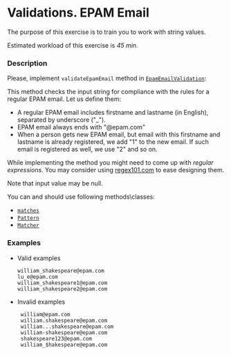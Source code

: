 # Validations. EPAM Email

The purpose of this exercise is to train you to work with string values.

Estimated workload of this exercise is _45 min_.

### Description

Please, implement `validateEpamEmail` method
in [`EpamEmailValidation`](src/main/java/com/epam/training/student_Sergei_Bespalov/EpamEmailValidation.java):

This method checks the input string for compliance with the rules for a regular EPAM email. Let us define them:

- A regular EPAM email includes firstname and lastname (in English), separated by underscore ("_").
- EPAM email always ends with "@epam.com"
- When a person gets new EPAM email, but email with this firstname and lastname is already registered, we add "1" to the
  new email. If such email is registered as well, we use "2" and so on.

While implementing the method you might need to come up with *regular expressions*. You may consider
using [regex101.com](https://regex101.com/) to ease designing them.

Note that input value may be null.

You can and should use following methods\classes:

- [`matches`](https://docs.oracle.com/en/java/javase/11/docs/api/java.base/java/lang/String.html#matches(java.lang.String))
- [`Pattern`](https://docs.oracle.com/en/java/javase/11/docs/api/java.base/java/util/regex/Pattern.html)
- [`Matcher`](https://docs.oracle.com/en/java/javase/11/docs/api/java.base/java/util/regex/Pattern.html#matcher(java.lang.CharSequence))

### Examples

- Valid examples

      william_shakespeare@epam.com
      lu_e@epam.com
      william_shakespeare1@epam.com 
      william_shakespeare2@epam.com

- Invalid examples

       william@epam.com
       william.shakespeare@epam.com
       william...shakespeare@epam.com
       william-shakespeare@epam.com
       shakespeare123@epam.com
       william_$hakespeare@epam.com